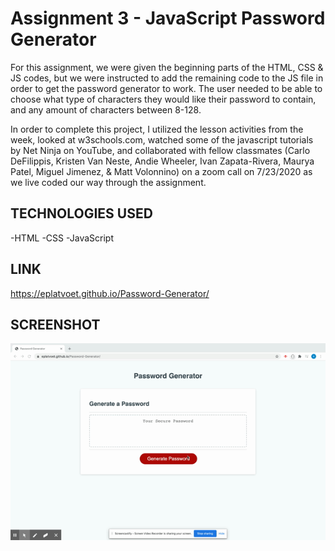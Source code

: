 # Assignment 3 - JavaScript Password Generator
For this assignment, we were given the beginning parts of the HTML, CSS & JS codes, but we were instructed to add the remaining code to the JS file in order to get the password generator to work. The user needed to be able to choose what type of characters they would like their password to contain, and any amount of characters between 8-128. 

In order to complete this project, I utilized the lesson activities from the week, looked at w3schools.com, watched some of the javascript tutorials by Net Ninja on YouTube, and collaborated with fellow classmates (Carlo DeFilippis, Kristen Van Neste, Andie Wheeler, Ivan Zapata-Rivera, Maurya Patel, Miguel Jimenez, & Matt Volonnino) on a zoom call on 7/23/2020 as we live coded our way through the assignment. 

## TECHNOLOGIES USED
-HTML
-CSS
-JavaScript

## LINK
https://eplatvoet.github.io/Password-Generator/  

## SCREENSHOT
![screenshot](assets/PasswordGenerator.gif)